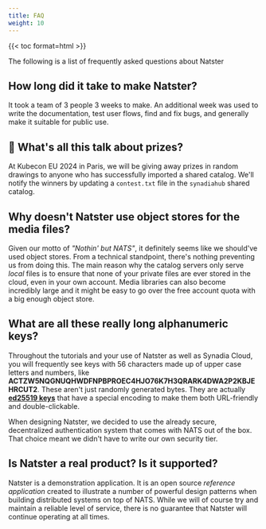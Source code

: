 ```yaml
---
title: FAQ
weight: 10
---
```


{{< toc format=html >}}

The following is a list of frequently asked questions about Natster

## How long did it take to make Natster?
It took a team of 3 people 3 weeks to make. An additional week was used to write the documentation, test user flows, find and fix bugs, and generally make it suitable for public use.

## 🎁 What's all this talk about prizes?
At Kubecon EU 2024 in Paris, we will be giving away prizes in random drawings to anyone who has successfully imported a shared catalog. We'll notify the winners by updating a `contest.txt` file in the `synadiahub` shared catalog.

## Why doesn't Natster use object stores for the media files?
Given our motto of _"Nothin' but NATS"_, it definitely seems like we should've used object stores. From a technical standpoint, there's nothing preventing us from doing this. The main reason why the catalog servers only serve _local_ files is to ensure that none of your private files are ever stored in the cloud, even in your own account. Media libraries can also become incredibly large and it might be easy to go over the free account quota with a big enough object store.

## What are all these really long alphanumeric keys?
Throughout the tutorials and your use of Natster as well as Synadia Cloud, you will frequently see keys with 56 characters made up of upper case letters and numbers, like **ACTZW5NQGNUQHWDFNPBPROEC4HJO76K7H3QRARK4DWA2P2KBJEHRCUT2**. These aren't just randomly generated bytes. They are actually **[ed25519 keys](https://docs.nats.io/running-a-nats-service/configuration/securing_nats/auth_intro/nkey_auth)** that have a special encoding to make them both URL-friendly and double-clickable.

When designing Natster, we decided to use the already secure, decentralized authentication system that comes with NATS out of the box. That choice meant we didn't have to write our own security tier.

## Is Natster a real product? Is it supported?
Natster is a demonstration application. It is an open source _reference application_ created to illustrate a number of powerful design patterns when building distributed systems on top of NATS. While we will of course try and maintain a reliable level of service, there is no guarantee that Natster will continue operating at all times.
